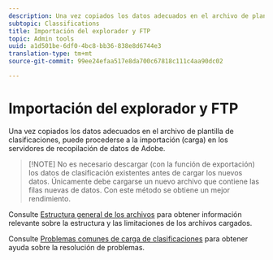 ```yaml
---
description: Una vez copiados los datos adecuados en el archivo de plantilla de clasificaciones, puede procederse a la importación (carga) en los servidores de recopilación de datos de Adobe.
subtopic: Classifications
title: Importación del explorador y FTP
topic: Admin tools
uuid: a1d501be-6df0-4bc8-bb36-838e8d6744e3
translation-type: tm+mt
source-git-commit: 99ee24efaa517e8da700c67818c111c4aa90dc02

---
```



# Importación del explorador y FTP

Una vez copiados los datos adecuados en el archivo de plantilla de clasificaciones, puede procederse a la importación (carga) en los servidores de recopilación de datos de Adobe.

> [!NOTE] No es necesario descargar (con la función de exportación) los datos de clasificación existentes antes de cargar los nuevos datos. Únicamente debe cargarse un nuevo archivo que contiene las filas nuevas de datos. Con este método se obtiene un mejor rendimiento.

Consulte [Estructura general de los archivos](/help/components/c-classifications2/c-classifications-importer/c-saint-data-files.md) para obtener información relevante sobre la estructura y las limitaciones de los archivos cargados.

Consulte [Problemas comunes de carga de clasificaciones](https://helpx.adobe.com/analytics/kb/common-saint-upload-issues.html) para obtener ayuda sobre la resolución de problemas.
